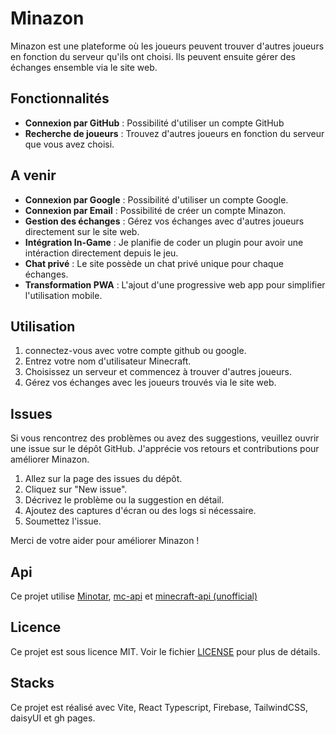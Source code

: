 # Minazon

Minazon est une plateforme où les joueurs peuvent trouver d'autres joueurs en fonction du serveur qu'ils ont choisi. Ils peuvent ensuite gérer des échanges ensemble via le site web.

## Fonctionnalités

- **Connexion par GitHub** : Possibilité d'utiliser un compte GitHub
- **Recherche de joueurs** : Trouvez d'autres joueurs en fonction du serveur que vous avez choisi.

## A venir

- **Connexion par Google** : Possibilité d'utiliser un compte Google.
- **Connexion par Email** : Possibilité de créer un compte Minazon.
- **Gestion des échanges** : Gérez vos échanges avec d'autres joueurs directement sur le site web.
- **Intégration In-Game** : Je planifie de coder un plugin pour avoir une intéraction directement depuis le jeu.
- **Chat privé** : Le site possède un chat privé unique pour chaque échanges.
- **Transformation PWA** : L'ajout d'une progressive web app pour simplifier l'utilisation mobile.

## Utilisation

1. connectez-vous avec votre compte github ou google.
2. Entrez votre nom d'utilisateur Minecraft.
3. Choisissez un serveur et commencez à trouver d'autres joueurs.
4. Gérez vos échanges avec les joueurs trouvés via le site web.

## Issues

Si vous rencontrez des problèmes ou avez des suggestions, veuillez ouvrir une issue sur le dépôt GitHub. J'apprécie vos retours et contributions pour améliorer Minazon.

1. Allez sur la page des issues du dépôt.
2. Cliquez sur "New issue".
3. Décrivez le problème ou la suggestion en détail.
4. Ajoutez des captures d'écran ou des logs si nécessaire.
5. Soumettez l'issue.

Merci de votre aider pour améliorer Minazon !

## Api

Ce projet utilise [Minotar](https://minotar.net), [mc-api](https://mc-api.net) et  [minecraft-api (unofficial)](https://anish-shanbhag.stoplight.io/docs/minecraft-api/8e768e6831f6c-the-minecraft-api)

## Licence

Ce projet est sous licence MIT. Voir le fichier [LICENSE](LICENSE) pour plus de détails.

## Stacks

Ce projet est réalisé avec Vite, React Typescript, Firebase, TailwindCSS, daisyUI et gh pages.